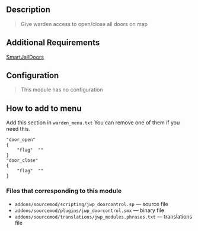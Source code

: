 ## Description
>Give warden access to open/close all doors on map

## Additional Requirements
[SmartJailDoors](https://forums.alliedmods.net/showthread.php?p=2306018)

## Configuration
>This module has no configuration

## How to add to menu
Add this section in `warden_menu.txt`
You can remove one of them if you need this.
```
"door_open"
{
	"flag"	""
}
"door_close"
{
	"flag"	""
}
```

### Files that corresponding to this module
- `addons/sourcemod/scripting/jwp_doorcontrol.sp` — source file
- `addons/sourcemod/plugins/jwp_doorcontrol.smx` — binary file
- `addons/sourcemod/translations/jwp_modules.phrases.txt` — translations file